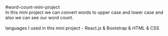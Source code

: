 #word-count-mini-project
<br>
In this mini project we can convert words to upper case and lower case and also we can see our word count.
<br><br>
languages I used in this mini project - React.js & Bootstrap & HTML & CSS
